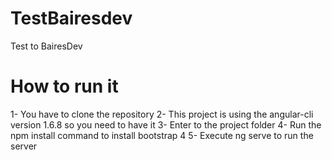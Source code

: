 # TestBairesdev

Test to BairesDev

# How to run it
1- You have to clone the repository
2- This project is using the angular-cli version 1.6.8 so you need to have it
3- Enter to the project folder
4- Run the npm install command to install bootstrap 4
5- Execute ng serve to run the server
